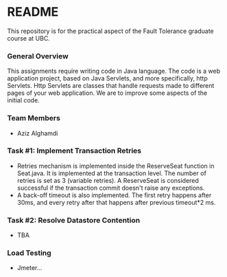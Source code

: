 # README #

This repository is for the practical aspect of the Fault Tolerance graduate course at UBC.

### General Overview ###

This assignments require writing code in Java language. The code is a web application project, based on Java Servlets, and more specifically, http Servlets. Http Servlets are classes that handle requests made to different pages of your web application. We are to improve some aspects of the initial code.

### Team Members ###

* Aziz Alghamdi

### Task #1: Implement Transaction Retries ###

* Retries mechanism is implemented inside the ReserveSeat function in Seat.java. It is implemented at the transaction level. The number of retries is set as 3 (variable retries). A ReserveSeat is considered successful if the transaction commit doesn't raise any exceptions. 
* A back-off timeout is also implemented. The first retry happens after 30ms, and every retry after that happens after previous timeout*2 ms.

### Task #2: Resolve Datastore Contention ###

* TBA

### Load Testing ###

* Jmeter...